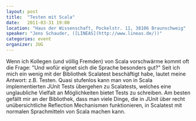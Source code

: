 ```yaml
---
layout: post
title:  "Testen mit Scala"
date:   2011-03-31 19:00
location: "Haus der Wissenschaft, Pockelstr. 11, 38106 Braunschweig"
speaker: "Jens Schauder, ([LINEAS](http://www.lineas.de/))"
categories: event
organizer: JUG
---
```

Wenn ich Kollegen (und völlig Fremden) von Scala vorschwärme kommt oft die Frage:
"Und wofür eignet sich die Sprache besonders gut?" Seit ich mich ein wenig mit der Bibliothek Scalatest beschäftigt
habe, lautet meine Antwort: z.B. Testen. Quasi stufenlos kann man von in Scala implementierten JUnit Tests übergehen zu
Scalatests, welches eine unglaubliche Vielfalt an Möglichkeiten bietet Tests zu schreiben. Am besten gefällt mir an der
Bibliothek, dass man viele Dinge, die in JUnit über recht unübersichtliche Reflection Mechanismen funktionieren, in
Scalatest mit normalen Sprachmitteln von Scala machen kann.